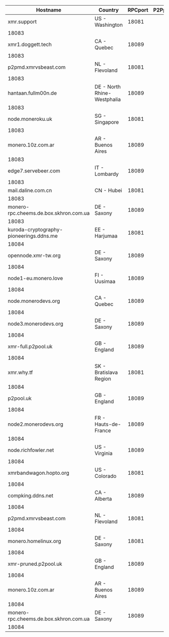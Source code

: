 Hostname | Country | RPCport | P2Pport
--- | --- | --- | ---
xmr.support | US - Washington | 18081
 | 18083
xmr1.doggett.tech | CA - Quebec | 18089
 | 18083
p2pmd.xmrvsbeast.com | NL - Flevoland | 18081
 | 18083
hantaan.fullm00n.de | DE - North Rhine-Westphalia | 18089
 | 18083
node.moneroku.uk | SG - Singapore | 18081
 | 18083
monero.10z.com.ar | AR - Buenos Aires | 18089
 | 18083
edge7.servebeer.com | IT - Lombardy | 18089
 | 18083
mail.daline.com.cn | CN - Hubei | 18081
 | 18083
monero-rpc.cheems.de.box.skhron.com.ua | DE - Saxony | 18089
 | 18083
kuroda-cryptography-pioneerings.ddns.me | EE - Harjumaa | 18081
 | 18084
opennode.xmr-tw.org | DE - Saxony | 18089
 | 18084
node1-eu.monero.love | FI - Uusimaa | 18089
 | 18084
node.monerodevs.org | CA - Quebec | 18089
 | 18084
node3.monerodevs.org | DE - Saxony | 18089
 | 18084
xmr-full.p2pool.uk | GB - England | 18089
 | 18084
xmr.why.tf | SK - Bratislava Region | 18081
 | 18084
p2pool.uk | GB - England | 18089
 | 18084
node2.monerodevs.org | FR - Hauts-de-France | 18089
 | 18084
node.richfowler.net | US - Virginia | 18089
 | 18084
xmrbandwagon.hopto.org | US - Colorado | 18081
 | 18084
compking.ddns.net | CA - Alberta | 18089
 | 18084
p2pmd.xmrvsbeast.com | NL - Flevoland | 18081
 | 18084
monero.homelinux.org | DE - Saxony | 18081
 | 18084
xmr-pruned.p2pool.uk | GB - England | 18089
 | 18084
monero.10z.com.ar | AR - Buenos Aires | 18089
 | 18084
monero-rpc.cheems.de.box.skhron.com.ua | DE - Saxony | 18089
 | 18084
